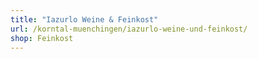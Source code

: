 ```yaml
---
title: "Iazurlo Weine & Feinkost"
url: /korntal-muenchingen/iazurlo-weine-und-feinkost/
shop: Feinkost
---
```

